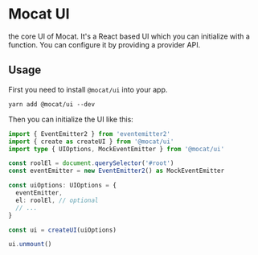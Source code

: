 # Mocat UI

the core UI of Mocat. It's a React based UI which you can initialize with a function. You can configure it by providing a provider API.

## Usage

First you need to install `@mocat/ui` into your app.

```
yarn add @mocat/ui --dev
```

Then you can initialize the UI like this:

```ts
import { EventEmitter2 } from 'eventemitter2'
import { create as createUI } from '@mocat/ui'
import type { UIOptions, MockEventEmitter } from '@mocat/ui'

const roolEl = document.querySelector('#root')
const eventEmitter = new EventEmitter2() as MockEventEmitter

const uiOptions: UIOptions = {
  eventEmitter,
  el: roolEl, // optional
  // ...
}

const ui = createUI(uiOptions)

ui.unmount()
```
